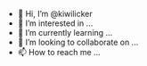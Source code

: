 - 👋 Hi, I’m @kiwilicker
- 👀 I’m interested in ...
- 🌱 I’m currently learning ...
- 💞️ I’m looking to collaborate on ...
- 📫 How to reach me ...

<!---
kiwilicker/kiwilicker is a ✨ special ✨ repository because its `README.md` (this file) appears on your GitHub profile.
You can click the Preview link to take a look at your changes.
--->
